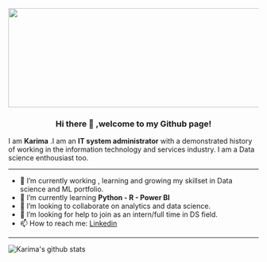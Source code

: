 <img src="https://cdn.mos.cms.futurecdn.net/XbYnCuVzbcHPHuYzCGuSmf-650-80.jpg" width="900" height="200">

<h3 align="center">Hi there 👋 ,welcome to my Github page! </h3>

I am **Karima** .I am an  **IT system administrator** with a demonstrated history of working in the information technology and services industry. I am a  Data science enthousiast too.

---------------------------------------------------------------------------------------------------------------

- 🔭 I’m currently working , learning and growing my skillset in Data science and ML portfolio.
- 🌱 I’m currently learning **Python - R - Power BI**
- 👯 I’m looking to collaborate on analytics and data science.
- 🤔 I’m looking for help to join as an intern/full time in DS field.
- 📫 How to reach me:
  [Linkedin](https://www.linkedin.com/in/karima-s)
  
---------------------------------------------------------------------------------------------------------------
![Karima's github stats](https://github-readme-stats.vercel.app/api?username=Kari-sad&show_icons=true&hide_border=true)
<!--
**Kari-sad/Kari-sad** is a ✨ _special_ ✨ repository because its `README.md` (this file) appears on your GitHub profile.

Here are some ideas to get you started:

- 🔭 I’m currently working on my Data science and ML portfolio
- 🌱 I’m currently learning ...
- 👯 I’m looking to collaborate on ...
- 🤔 I’m looking for help with ...
- 💬 Ask me about ...
- 📫 How to reach me: ...
- 😄 Pronouns: ...
- ⚡ Fun fact: ...
-->
